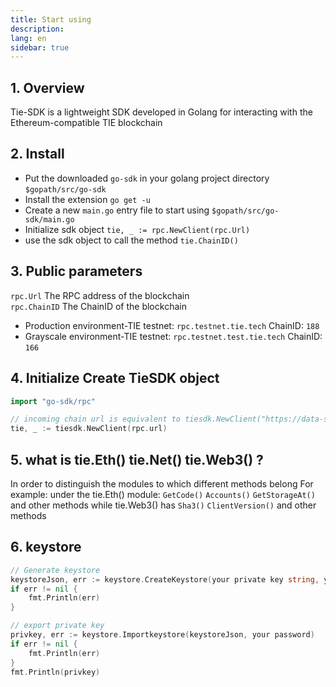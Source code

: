 ```yaml
---
title: Start using
description: 
lang: en
sidebar: true
---
```


## 1. Overview

Tie-SDK is a lightweight SDK developed in Golang for interacting with the Ethereum-compatible TIE blockchain

## 2. Install

- Put the downloaded `go-sdk` in your golang project directory `$gopath/src/go-sdk`
- Install the extension `go get -u`
- Create a new `main.go` entry file to start using `$gopath/src/go-sdk/main.go`
- Initialize sdk object `tie, _ := rpc.NewClient(rpc.Url)`
- use the sdk object to call the method `tie.ChainID()`

## 3. Public parameters
`rpc.Url` The RPC address of the blockchain<br>
`rpc.ChainID` The ChainID of the blockchain

- Production environment-TIE testnet: `rpc.testnet.tie.tech` ChainID: `188`
- Grayscale environment-TIE testnet: `rpc.testnet.test.tie.tech` ChainID: `166`

## 4. Initialize Create TieSDK object

```go
import "go-sdk/rpc"

// incoming chain url is equivalent to tiesdk.NewClient("https://data-seed-prebsc-1-s1.binance.org:8545/")
tie, _ := tiesdk.NewClient(rpc.url) 
```


## 5. what is tie.Eth() tie.Net() tie.Web3() ?

In order to distinguish the modules to which different methods belong
For example: under the tie.Eth() module:
`GetCode()` `Accounts()` `GetStorageAt()` and other methods
while tie.Web3() has
`Sha3()` `ClientVersion()` and other methods

## 6. keystore

```go
// Generate keystore
keystoreJson, err := keystore.CreateKeystore(your private key string, your password)
if err != nil {
	fmt.Println(err)
}

// export private key
privkey, err := keystore.Importkeystore(keystoreJson, your password)
if err != nil {
	fmt.Println(err)
}
fmt.Println(privkey)
```